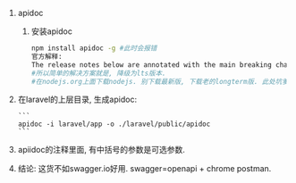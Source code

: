 1.   apidoc

     1.   安装apidoc

          ```sh
          npm install apidoc -g #此时会报错
          官方解释: 
          The release notes below are annotated with the main breaking changes. Note that because this new version of Node.js is shipping with a new version of V8, existing native addons will need to be recompiled or runtime errors will occur when trying to load them. Use npm rebuild or simply remove your node_modules and npm install from scratch.
          #所以简单的解决方案就是, 降级为lts版本.
          #在nodejs.org上面下载nodejs. 别下载最新版, 下载老的longterm版. 此处坑爹.
          ```

2.   在laravel的上层目录, 生成apidoc:

         ​```
         apidoc -i laravel/app -o ./laravel/public/apidoc
         ​```

3.   apiidoc的注释里面, 有中括号的参数是可选参数.

4.   结论: 这货不如swagger.io好用. swagger=openapi + chrome postman.

